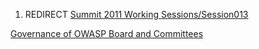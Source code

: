1.  REDIRECT [Summit 2011 Working
    Sessions/Session013](Summit_2011_Working_Sessions/Session013 "wikilink")

[Governance of OWASP Board and
Committees](Category:Summit_2011_OWASP_Governance_Track "wikilink")